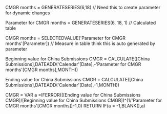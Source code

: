 CMGR months = GENERATESERIES(6,18) // Need this to create parameter for dynamic changes

Parameter for CMGR months = GENERATESERIES(6, 18, 1) // Calculated table

CMGR months = SELECTEDVALUE('Parameter for CMGR months'[Parameter]) // Measure in table think this is auto generated by parameter

Beginning value for China Submissions CMGR = CALCULATE([China Submissions],DATEADD('Calendar'[Date],-'Parameter for CMGR months'[CMGR months],MONTH))

Ending value for China Submissions CMGR = CALCULATE([China Submissions],DATEADD('Calendar'[Date],-1,MONTH))

CMGR = 
VAR a =IFERROR(([Ending value for China Submissions CMGR]/[Beginning value for China Submissions CMGR])^(1/'Parameter for CMGR months'[CMGR months])-1,0)
RETURN IF(a = -1,BLANK(),a)
